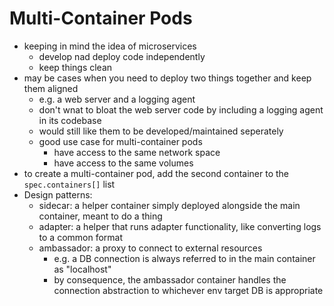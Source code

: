 # Multi-Container Pods
- keeping in mind the idea of microservices
    - develop nad deploy code independently
    - keep things clean
- may be cases when you need to deploy two things together and keep them aligned
    - e.g. a web server and a logging agent
    - don't wnat to bloat the web server code by including a logging agent in its codebase
    - would still like them to be developed/maintained seperately
    - good use case for multi-container pods
        - have access to the same network space
        - have access to the same volumes
- to create a multi-container pod, add the second container to the `spec.containers[]` list
- Design patterns:
    - sidecar: a helper container simply deployed alongside the main container, meant to do a thing
    - adapter: a helper that runs adapter functionality, like converting logs to a common format
    - ambassador: a proxy to connect to external resources
        - e.g. a DB connection is always referred to in the main container as "localhost"
        - by consequence, the ambassador container handles the connection abstraction to whichever env target DB is appropriate